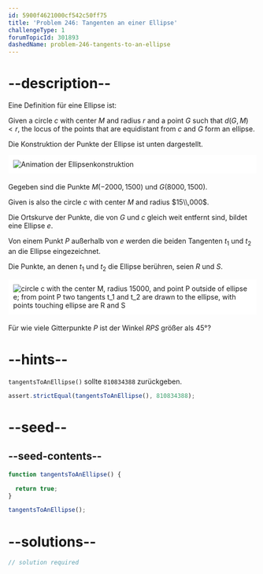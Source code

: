 ```yaml
---
id: 5900f4621000cf542c50ff75
title: 'Problem 246: Tangenten an einer Ellipse'
challengeType: 1
forumTopicId: 301893
dashedName: problem-246-tangents-to-an-ellipse
---
```


# --description--

Eine Definition für eine Ellipse ist:

Given a circle $c$ with center $M$ and radius $r$ and a point $G$ such that $d(G, M) < r$, the locus of the points that are equidistant from $c$ and $G$ form an ellipse.

Die Konstruktion der Punkte der Ellipse ist unten dargestellt.

<img alt="Animation der Ellipsenkonstruktion" src="https://cdn.freecodecamp.org/curriculum/project-euler/tangents-to-an-ellipse-1.gif" style="background-color: white; padding: 10px; display: block; margin-right: auto; margin-left: auto; margin-bottom: 1.2rem;" />

Gegeben sind die Punkte $M(-2000, 1500)$ und $G(8000, 1500)$.

Given is also the circle $c$ with center $M$ and radius $15\\,000$.

Die Ortskurve der Punkte, die von $G$ und $c$ gleich weit entfernt sind, bildet eine Ellipse $e$.

Von einem Punkt $P$ außerhalb von $e$ werden die beiden Tangenten $t_1$ und $t_2$ an die Ellipse eingezeichnet.

Die Punkte, an denen $t_1$ und $t_2$ die Ellipse berühren, seien $R$ und $S$.

<img alt="circle c with the center M, radius 15000, and point P outside of ellipse e; from point P two tangents t_1 and t_2 are drawn to the ellipse, with points touching ellipse are R and S" src="https://cdn.freecodecamp.org/curriculum/project-euler/tangents-to-an-ellipse-2.gif" style="background-color: white; padding: 10px; display: block; margin-right: auto; margin-left: auto; margin-bottom: 1.2rem;" />

Für wie viele Gitterpunkte $P$ ist der Winkel $RPS$ größer als 45°?

# --hints--

`tangentsToAnEllipse()` sollte `810834388` zurückgeben.

```js
assert.strictEqual(tangentsToAnEllipse(), 810834388);
```

# --seed--

## --seed-contents--

```js
function tangentsToAnEllipse() {

  return true;
}

tangentsToAnEllipse();
```

# --solutions--

```js
// solution required
```
